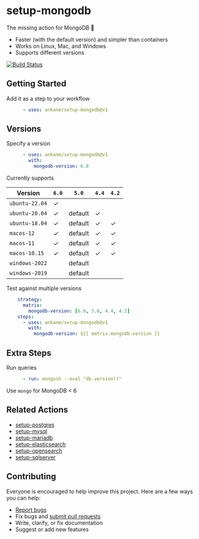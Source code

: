 # setup-mongodb

The missing action for MongoDB :tada:

- Faster (with the default version) and simpler than containers
- Works on Linux, Mac, and Windows
- Supports different versions

[![Build Status](https://github.com/ankane/setup-mongodb/workflows/build/badge.svg?branch=v1)](https://github.com/ankane/setup-mongodb/actions)

## Getting Started

Add it as a step to your workflow

```yml
      - uses: ankane/setup-mongodb@v1
```

## Versions

Specify a version

```yml
      - uses: ankane/setup-mongodb@v1
        with:
          mongodb-version: 6.0
```

Currently supports

Version | `6.0` | `5.0` | `4.4` | `4.2`
--- | --- | --- | --- | ---
`ubuntu-22.04` | ✓ | | |
`ubuntu-20.04` | ✓ | default | ✓ |
`ubuntu-18.04` | ✓ | default | ✓ | ✓ |
`macos-12` | ✓ | default | ✓ | ✓ |
`macos-11` | ✓ | default | ✓ | ✓ |
`macos-10.15` | ✓ | default | ✓ | ✓ |
`windows-2022` | | default | |
`windows-2019` | | default | |

Test against multiple versions

```yml
    strategy:
      matrix:
        mongodb-version: [6.0, 5.0, 4.4, 4.2]
    steps:
      - uses: ankane/setup-mongodb@v1
        with:
          mongodb-version: ${{ matrix.mongodb-version }}
```

## Extra Steps

Run queries

```yml
      - run: mongosh --eval "db.version()"
```

Use `mongo` for MongoDB < 6

## Related Actions

- [setup-postgres](https://github.com/ankane/setup-postgres)
- [setup-mysql](https://github.com/ankane/setup-mysql)
- [setup-mariadb](https://github.com/ankane/setup-mariadb)
- [setup-elasticsearch](https://github.com/ankane/setup-elasticsearch)
- [setup-opensearch](https://github.com/ankane/setup-opensearch)
- [setup-sqlserver](https://github.com/ankane/setup-sqlserver)

## Contributing

Everyone is encouraged to help improve this project. Here are a few ways you can help:

- [Report bugs](https://github.com/ankane/setup-mongodb/issues)
- Fix bugs and [submit pull requests](https://github.com/ankane/setup-mongodb/pulls)
- Write, clarify, or fix documentation
- Suggest or add new features
